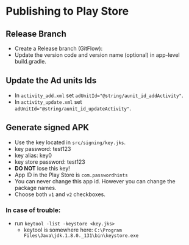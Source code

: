 # Publishing to Play Store

## Release Branch
- Create a Release branch (GitFlow):
- Update the version code and version name (optional) in app-level build.gradle.

## Update the Ad units Ids
- In `activity_add.xml` set `adUnitId="@string/aunit_id_addActivity"`.
- In `activity_update.xml` set `adUnitId="@string/aunit_id_updateActivity"`.

## Generate signed APK
- Use the key located in `src/signing/key.jks`.
- key password: test123
- key alias: key0
- key store password: test123
- **DO NOT** lose this key!
- App ID in the Play Store is `com.passwordhints`
- You can never change this app id. However you can change the package names.
- Choose both `v1` and `v2` checkboxes.

### In case of trouble:
- run `keytool -list -keystore <key.jks>`
    - keytool is somewhere here: `C:\Program Files\Java\jdk.1.8.0._131\bin\keystore.exe`


